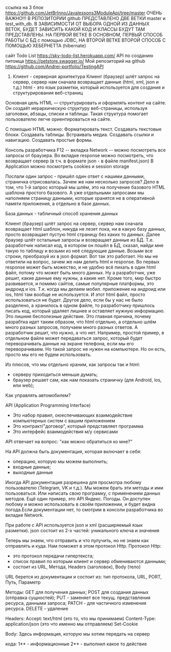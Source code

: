 ссылка на 3 блок https://github.com/JetBrInno/Javalessons3ModuleApi/tree/master 
ОЧЕНЬ ВАЖНО!!! В РЕПОЗИТОРИИ github ПРЕДСТАВЛЕНО ДВЕ ВЕТКИ master и test_with_db. В ЗАВИСИМОСТИ ОТ ВЫБОРА ОДНОЙ
ИЗ ДАННЫХ ВЕТОК, БУДЕТ ЗАВИСИТЬ КАКОЙ КОД И КЛАССЫ БУДУТ ТАМ ПРЕДСТАВЛЕНЫ. НА ПЕРВОЙ ВЕТКЕ В ОСНОВНОМ, ПЕРВЫЙ
СПОСОБ РАБОТЫ С БД с помощью JDBC, НА ВТОРОЙ ВЕТКЕ ВТОРОЙ СПОСОБ С ПОМОЩЬЮ ХЕБЕРНЕТТА (hibernate)

сайт Todo List https://sky-todo-list.herokuapp.com/
API по созданию питомца https://petstore.swagger.io/
Мой репозиторий на github https://github.com/Andrei-portfolio/TestingAPI

1. Клиент - серверная архитектура 
Клиент (браузер) шлёт запрос на сервер, сервер нам сначала возвращает данные (html, xml, json и т.д.)
html - это язык разметки, который используется для создания и структурирования веб-страниц 

Основная цель HTML — структурировать и оформлять контент на сайте. Он создаёт иерархическую 
структуру веб-страницы, используя заголовки, абзацы, списки и таблицы. Такая структура помогает
пользователю легче ориентироваться на сайте.

С помощью HTML можно:
Форматировать текст. Создавать текстовые блоки. Создавать таблицы. Встраивать медиа. Создавать ссылки 
и навигацию. Создавать простые формы.

Консоль разработчика F12 -- вкладка Network -- можно посмотреть все запросы от браузера. Во вкладке 
response можно посмотреть, что возвращает сервер (в т.ч. в формате json - в файле manifest.json)
В Application можно посмотреть cookies и session storage

Послали один запрос - пришёл один ответ с нашими данными, страничка отрисовалась. Зачем же нам несколько запросов?
Дело в том, что 1-й запрос который мы шлём, это на получение базового HTML шаблона простого базового. А уже
отдельными запросами мы наполняем страницу данными, которые хранятся не в оперативной памяти приложения, а отдельно
в базе данных.

База данных - табличный способ хранения данных

Клиент (браузер) шлёт запрос на сервер, сервер нам сначала возвращает html шаблон, никуда не лезет пока, ни в какую 
базу данных, просто возвращает пустую html страницу без каких то данных. Далее браузер шлёт остальные запросы и 
возвращает данные из БД. Т.е. разработчик написал код, в котором он пошёл в БД, сказал, найди мне такую то таблицу
и возьми из неё следующие данные. Возьми все строки, преобразуй их в json формат. Вот так это работает.
Но мы не ответили на вопрос, зачем же нам делить html и response. Во первых response может быть можество, и не удобно
всё пихать в один html файл, потому что может быть много данных. Ну а разработчик, уже решит, какие данные ему 
нужны, а какие нет. Кроме того, мир быстро развивается, и помимо сайтов, самые популярные платформы, это андроид
и ios. Т.к. когда мы делаем мобил. приложение на андроид или ios, html там вообще не используется. И этот html 
файл, просто использоваться не будет. Другое дело, если бы у нас не было разделено, а хранилось в одном файле,
то разработчику пришлось писать код, который удаляет лишнее и оставляет нужную информацию. Это лишние бесполезные 
действие. Это главная причина, почему разрабтка идет таким образом, что html отдельно, а отдельно шлём много разных
запросов, получаем много разных ответов. А разработчик решит, что нужно, а что нет. 
Например, простой пример, в отдельном файле может передаваться запрос, который будет переворачивать данные 
на экране телефона, если мы его переворачиваем. Но такой запрос не нужен на компьютере. Но он есть, просто мы его 
не будем использовать.

Из плюсов, что мы отдельно храним, как запросы так и html: 
- серверу приходиться меньше думать;
- браузер решает сам, как нам показать страничку (для Android, ios, или web);

Как управлять автомобилем?

API (Application Programming Interface) 
- Это набор правил, оюеспечивающих взаимодействие компьютерных систем с вашим приложением
- Это контракт/"договор", который представляет программа
- Это интерфейс взаимодействия м/у сервисами

API отвечает на вопрос: "как можно обратиться ко мне?"

На API должна быть документация, которая включает в себя:
- операцию, которую мы можем выполнить;
- входные данные;
- выходные данные 

Иногда API документация разрешена для просмотра любому пользователю (Telegram, VK и т.д.). Мы можем брать 
эти методы и ими пользоваться. Или написать свою програмку, с применением данных методов. Ещё один пример,
это API Яндекс. Погоды. Он доступен любому и можно использовать в своём приложении, и будет видна погода.Если
документации нет, то смотрим в консоли разработчика во вкладке Network.

При работе с API используется json и xml (расширяемый язык разметки).
json состоит из 2-х частей: уникального ключа и значения

Теперь мы знаем, что отправить и что пулучить, но не знаем как отправлять и куда. Нам поможет в этом протокол Http. 
Протокол Http:
- это протокол передачи гипертекста;
- список правил по которым клиент и сервер обмениваются данными;
- состоит из URL, Метода, Headers (заголовок), Body (тело)

URL берется из документации и состоит из: тип протокола, URL, PORT, Путь, Параметр

Методы: 
GET для получения данных; 
POST для создания данных (отправка сущностей);
PUT - заменяет все текущ. представления ресурса, данными запроса;
PATCH - для частичного изменения ресурса.
DELETE - удаление

Headers:
Accept: text/html (это то, что мы принимаем)
Content-Type: application/json (это что именно мы отправляем)
Set-Cookie

Body:
Здесь информация, которую мы хотим передать на сервер

кода:
1** - информационные
2** - выполнил какое то действие


